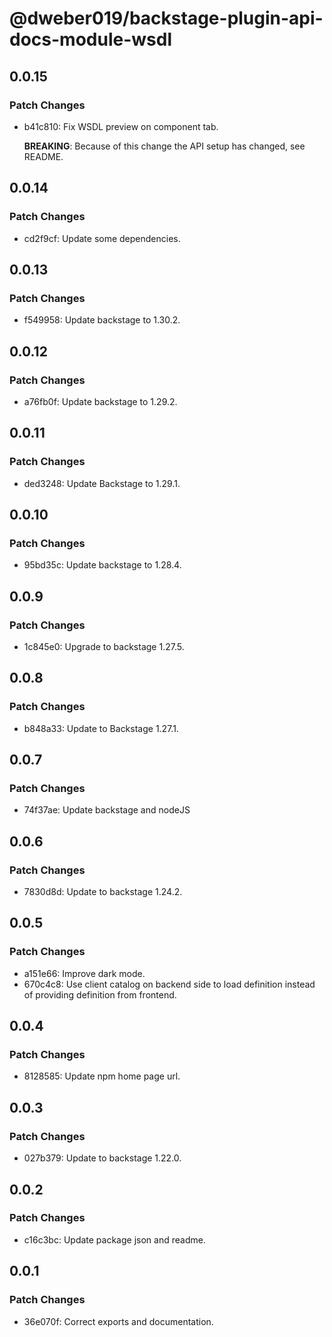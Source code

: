 # @dweber019/backstage-plugin-api-docs-module-wsdl

## 0.0.15

### Patch Changes

- b41c810: Fix WSDL preview on component tab.

  **BREAKING**: Because of this change the API setup has changed, see README.

## 0.0.14

### Patch Changes

- cd2f9cf: Update some dependencies.

## 0.0.13

### Patch Changes

- f549958: Update backstage to 1.30.2.

## 0.0.12

### Patch Changes

- a76fb0f: Update backstage to 1.29.2.

## 0.0.11

### Patch Changes

- ded3248: Update Backstage to 1.29.1.

## 0.0.10

### Patch Changes

- 95bd35c: Update backstage to 1.28.4.

## 0.0.9

### Patch Changes

- 1c845e0: Upgrade to backstage 1.27.5.

## 0.0.8

### Patch Changes

- b848a33: Update to Backstage 1.27.1.

## 0.0.7

### Patch Changes

- 74f37ae: Update backstage and nodeJS

## 0.0.6

### Patch Changes

- 7830d8d: Update to backstage 1.24.2.

## 0.0.5

### Patch Changes

- a151e66: Improve dark mode.
- 670c4c8: Use client catalog on backend side to load definition instead of providing definition from frontend.

## 0.0.4

### Patch Changes

- 8128585: Update npm home page url.

## 0.0.3

### Patch Changes

- 027b379: Update to backstage 1.22.0.

## 0.0.2

### Patch Changes

- c16c3bc: Update package json and readme.

## 0.0.1

### Patch Changes

- 36e070f: Correct exports and documentation.
